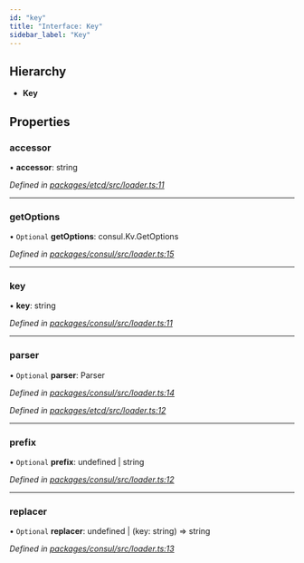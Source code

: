 ```yaml
---
id: "key"
title: "Interface: Key"
sidebar_label: "Key"
---
```


## Hierarchy

- **Key**

## Properties

### accessor

• **accessor**: string

_Defined in [packages/etcd/src/loader.ts:11](https://github.com/willsoto/node-konfig/blob/9b8a7e5/packages/etcd/src/loader.ts#L11)_

---

### getOptions

• `Optional` **getOptions**: consul.Kv.GetOptions

_Defined in [packages/consul/src/loader.ts:15](https://github.com/willsoto/node-konfig/blob/9b8a7e5/packages/consul/src/loader.ts#L15)_

---

### key

• **key**: string

_Defined in [packages/consul/src/loader.ts:11](https://github.com/willsoto/node-konfig/blob/9b8a7e5/packages/consul/src/loader.ts#L11)_

---

### parser

• `Optional` **parser**: Parser

_Defined in [packages/consul/src/loader.ts:14](https://github.com/willsoto/node-konfig/blob/9b8a7e5/packages/consul/src/loader.ts#L14)_

_Defined in [packages/etcd/src/loader.ts:12](https://github.com/willsoto/node-konfig/blob/9b8a7e5/packages/etcd/src/loader.ts#L12)_

---

### prefix

• `Optional` **prefix**: undefined \| string

_Defined in [packages/consul/src/loader.ts:12](https://github.com/willsoto/node-konfig/blob/9b8a7e5/packages/consul/src/loader.ts#L12)_

---

### replacer

• `Optional` **replacer**: undefined \| (key: string) => string

_Defined in [packages/consul/src/loader.ts:13](https://github.com/willsoto/node-konfig/blob/9b8a7e5/packages/consul/src/loader.ts#L13)_
